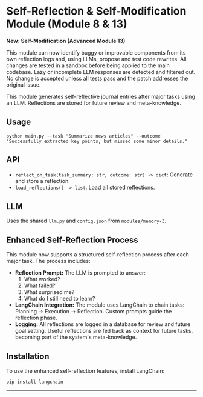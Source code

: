 # Self-Reflection & Self-Modification Module (Module 8 & 13)

**New: Self-Modification (Advanced Module 13)**

This module can now identify buggy or improvable components from its own reflection logs and, using LLMs, propose and test code rewrites. All changes are tested in a sandbox before being applied to the main codebase. Lazy or incomplete LLM responses are detected and filtered out. No change is accepted unless all tests pass and the patch addresses the original issue.

This module generates self-reflective journal entries after major tasks using an LLM. Reflections are stored for future review and meta-knowledge.

## Usage

```
python main.py --task "Summarize news articles" --outcome "Successfully extracted key points, but missed some minor details."
```

## API
- `reflect_on_task(task_summary: str, outcome: str) -> dict`: Generate and store a reflection.
- `load_reflections() -> list`: Load all stored reflections.

## LLM
Uses the shared `llm.py` and `config.json` from `modules/memory-3`. 

## Enhanced Self-Reflection Process

This module now supports a structured self-reflection process after each major task. The process includes:

- **Reflection Prompt:** The LLM is prompted to answer:
  1. What worked?
  2. What failed?
  3. What surprised me?
  4. What do I still need to learn?
- **LangChain Integration:** The module uses LangChain to chain tasks: Planning → Execution → Reflection. Custom prompts guide the reflection phase.
- **Logging:** All reflections are logged in a database for review and future goal setting. Useful reflections are fed back as context for future tasks, becoming part of the system's meta-knowledge.

## Installation

To use the enhanced self-reflection features, install LangChain:

```bash
pip install langchain
```

--- 
